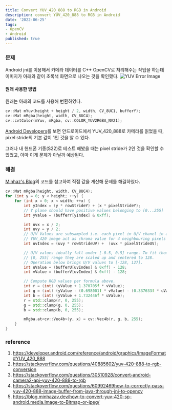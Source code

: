 ```yaml
---
title: Convert YUV_420_888 to RGB in Android
description: convert YUV_420_888 to RGB in Android
date: '2022-06-25'
tags:
- OpenCV
- Android
published: true
---
```


### 문제
Android jni를 이용해서 카메라 데이터를 C++ OpenCV로 처리해주는 작업을 하는데 이미지가 아래와 같이 초록색 화면으로 나오는 것을 확인했다.
![YUV Error Image](/posts/yuv_rgb_convert/yuv_error_img.jpg)

#### 원래 사용한 방법
원래는 아래의 코드를 사용해 변환하였다.  
``` cpp
cv::Mat mYuv(height + height / 2, width, CV_8UC1, bufferY);
cv::Mat mRgba(height, width, CV_8UC4);
cv::cvtColor(mYuv, mRgba, cv::COLOR_YUV2RGBA_NV21);
```
[Android Developers](https://developer.android.com/reference/android/graphics/ImageFormat#YUV_420_888)를 보면 안드로이드에서 YUV_420_888로 카메라를 읽었을 때, pixel stride의 기본 값이 1인 것을 알 수 있다.
<!-- <p>
<ELink text="Android Developers" to="https://developer.android.com/reference/android/graphics/ImageFormat#YUV_420_888"/>를 보면 안드로이드에서 YUV_420_888로 카메라를 읽었을 때, pixel stride의 기본 값이 1인 것을 알 수 있다.
</p> -->

그러나 내 핸드폰 기종(S22)로 테스트 해봤을 때는 pixel stride가 2인 것을 확인할 수 있었고, 아마 이게 문제가 아닐까 예상된다.

### 해결
[Minhaz's Blog](https://blog.minhazav.dev/how-to-convert-yuv-420-sp-android.media.Image-to-Bitmap-or-jpeg/)의 코드를 참고하여 직접 값을 계산해 문제를 해결하였다. 
<!-- <p> 
<ELink text="Minhaz's Blog" to="https://blog.minhazav.dev/how-to-convert-yuv-420-sp-android.media.Image-to-Bitmap-or-jpeg/"/>의 코드를 참고하여 직접 값을 계산해 문제를 해결하였다. 
</p> -->

``` cpp
cv::Mat mRgba(height, width, CV_8UC4);
for (int y = 0; y < height; ++y) {
	for (int x = 0; x < width; ++x) {
		int yIndex = (y * rowStrideY) + (x * pixelStrideY);
		// Y plane should have positive values belonging to [0...255]
		int yValue = (bufferY[yIndex] & 0xff);

		int uvx = x / 2;
		int uvy = y / 2;
		// U/V Values are subsampled i.e. each pixel in U/V chanel in a
		// YUV_420 image act as chroma value for 4 neighbouring pixels
		int uvIndex = (uvy * rowStrideUV) +  (uvx * pixelStrideUV);

		// U/V values ideally fall under [-0.5, 0.5] range. To fit them into
		// [0, 255] range they are scaled up and centered to 128.
		// Operation below brings U/V values to [-128, 127].
		int uValue = (bufferU[uvIndex] & 0xff) - 128;
		int vValue = (bufferV[uvIndex] & 0xff) - 128;

		// Compute RGB values per formula above.
		int r = (int) (yValue + 1.370705f * vValue);
		int g = (int) (yValue - (0.698001f * vValue) - (0.337633f * uValue));
		int b = (int) (yValue + 1.732446f * uValue);
		r = std::clamp(r, 0, 255);
		g = std::clamp(g, 0, 255);
		b = std::clamp(b, 0, 255);

		mRgba.at<cv::Vec4b>(y, x) = cv::Vec4b(r, g, b, 255);
	}
}
```

### reference
1. https://developer.android.com/reference/android/graphics/ImageFormat#YUV_420_888
2. https://stackoverflow.com/questions/40885602/yuv-420-888-to-rgb-conversion
3. https://stackoverflow.com/questions/30510928/convert-android-camera2-api-yuv-420-888-to-rgb
4. https://stackoverflow.com/questions/60992469how-to-correctly-pass-yuv-420-888-image-buffer-from-java-through-jni-to-opencv
5. https://blog.minhazav.dev/how-to-convert-yuv-420-sp-android.media.Image-to-Bitmap-or-jpeg/
<!-- 1. <ELink to="https://developer.android.com/reference/android/graphics/ImageFormat#YUV_420_888" />
2. <ELink to="https://stackoverflow.com/questions/40885602/yuv-420-888-to-rgb-conversion" />
3. <ELink to="https://stackoverflow.com/questions/30510928/convert-android-camera2-api-yuv-420-888-to-rgb" />
1. <ELink to="https://stackoverflow.com/questions/60992469/how-to-correctly-pass-yuv-420-888-image-buffer-from-java-through-jni-to-opencv" />
1. <ELink to="https://blog.minhazav.dev/how-to-convert-yuv-420-sp-android.media.Image-to-Bitmap-or-jpeg/" /> -->